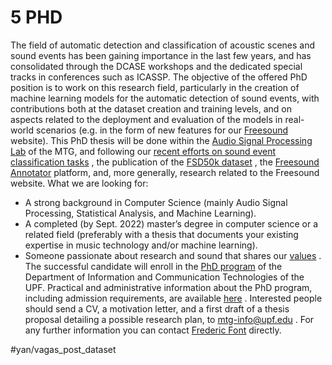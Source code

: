 # 5 PHD
The field of automatic detection and classification of acoustic scenes and sound events has been gaining importance in the last few years, and has consolidated through the DCASE workshops and the dedicated special tracks in conferences such as ICASSP. The objective of the offered PhD position is to work on this research field, particularly in the creation of machine learning models for the automatic detection of sound events, with contributions both at the dataset creation and training levels, and on aspects related to the deployment and evaluation of the models in real-world scenarios (e.g. in the form of new features for our  [Freesound](https://freesound.org/)  website).
This PhD thesis will be done within the  [Audio Signal Processing Lab](https://www.upf.edu/web/mtg/audio-signal-processing-lab)  of the MTG, and following our  [recent efforts on sound event classification tasks](https://www.upf.edu/web/mtg/publications-ppc/-/ppc/46UYVsw4xIxf) , the publication of the  [FSD50k dataset](https://zenodo.org/record/4060432#.YgD0_i1Q1B0) , the  [Freesound Annotator](https://annotator.freesound.org/)  platform, and, more generally, research related to the Freesound website.
What we are looking for:
* A strong background in Computer Science (mainly Audio Signal Processing, Statistical Analysis, and Machine Learning).
* A completed (by Sept. 2022) master’s degree in computer science or a related field (preferably with a thesis that documents your existing expertise in music technology and/or machine learning).
* Someone passionate about research and sound that shares our  [values](https://www.upf.edu/web/mtg/values) .
The successful candidate will enroll in the  [PhD program](https://www.upf.edu/web/etic/doctorat)  of the Department of Information and Communication Technologies of the UPF. Practical and administrative information about the PhD program, including admission requirements, are available  [here](https://www.upf.edu/web/doctorats) . 
Interested people should send a CV, a motivation letter, and a first draft of a thesis proposal detailing a possible research plan, to  [mtg-info@upf.edu](mailto:mtg-info@upf.edu) . For any further information you can contact  [Frederic Font](mailto:frederic.font@upf.edu)  directly.


#yan/vagas_post_dataset